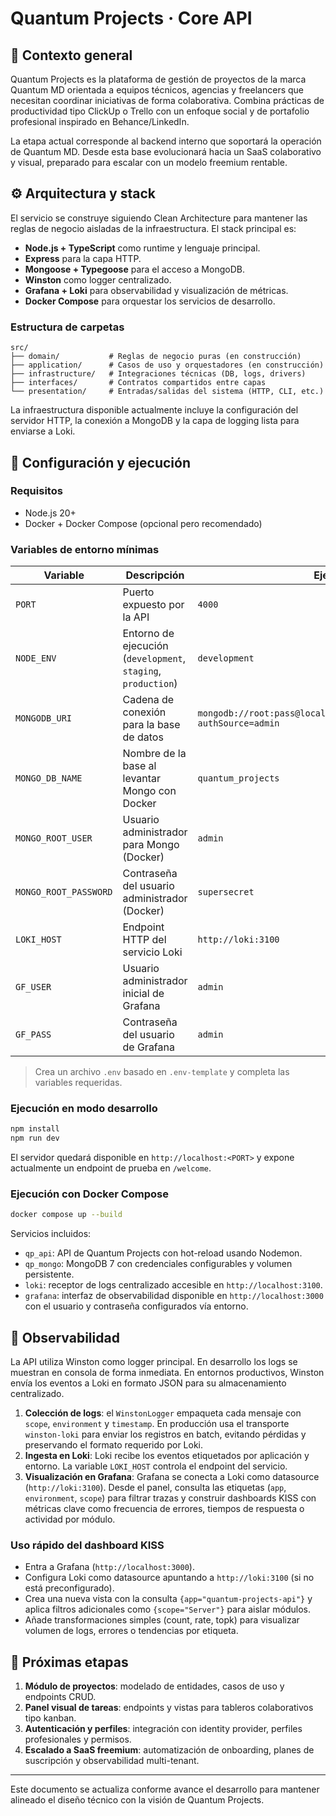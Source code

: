 # Quantum Projects · Core API

## 🧠 Contexto general

Quantum Projects es la plataforma de gestión de proyectos de la marca Quantum MD orientada a equipos técnicos, agencias y freelancers que necesitan coordinar iniciativas de forma colaborativa. Combina prácticas de productividad tipo ClickUp o Trello con un enfoque social y de portafolio profesional inspirado en Behance/LinkedIn.

La etapa actual corresponde al backend interno que soportará la operación de Quantum MD. Desde esta base evolucionará hacia un SaaS colaborativo y visual, preparado para escalar con un modelo freemium rentable.

## ⚙️ Arquitectura y stack

El servicio se construye siguiendo Clean Architecture para mantener las reglas de negocio aisladas de la infraestructura. El stack principal es:

- **Node.js + TypeScript** como runtime y lenguaje principal.
- **Express** para la capa HTTP.
- **Mongoose + Typegoose** para el acceso a MongoDB.
- **Winston** como logger centralizado.
- **Grafana + Loki** para observabilidad y visualización de métricas.
- **Docker Compose** para orquestar los servicios de desarrollo.

### Estructura de carpetas

```
src/
├── domain/           # Reglas de negocio puras (en construcción)
├── application/      # Casos de uso y orquestadores (en construcción)
├── infrastructure/   # Integraciones técnicas (DB, logs, drivers)
├── interfaces/       # Contratos compartidos entre capas
└── presentation/     # Entradas/salidas del sistema (HTTP, CLI, etc.)
```

La infraestructura disponible actualmente incluye la configuración del servidor HTTP, la conexión a MongoDB y la capa de logging lista para enviarse a Loki.

## 🧰 Configuración y ejecución

### Requisitos

- Node.js 20+
- Docker + Docker Compose (opcional pero recomendado)

### Variables de entorno mínimas

| Variable              | Descripción                                                   | Ejemplo                                                                 |
| --------------------- | ------------------------------------------------------------- | ----------------------------------------------------------------------- |
| `PORT`                | Puerto expuesto por la API                                    | `4000`                                                                  |
| `NODE_ENV`            | Entorno de ejecución (`development`, `staging`, `production`) | `development`                                                           |
| `MONGODB_URI`         | Cadena de conexión para la base de datos                      | `mongodb://root:pass@localhost:27017/quantum_projects?authSource=admin` |
| `MONGO_DB_NAME`       | Nombre de la base al levantar Mongo con Docker                | `quantum_projects`                                                      |
| `MONGO_ROOT_USER`     | Usuario administrador para Mongo (Docker)                     | `admin`                                                                 |
| `MONGO_ROOT_PASSWORD` | Contraseña del usuario administrador (Docker)                 | `supersecret`                                                           |
| `LOKI_HOST`           | Endpoint HTTP del servicio Loki                               | `http://loki:3100`                                                      |
| `GF_USER`             | Usuario administrador inicial de Grafana                      | `admin`                                                                 |
| `GF_PASS`             | Contraseña del usuario de Grafana                             | `admin`                                                                 |

> Crea un archivo `.env` basado en `.env-template` y completa las variables requeridas.

### Ejecución en modo desarrollo

```bash
npm install
npm run dev
```

El servidor quedará disponible en `http://localhost:<PORT>` y expone actualmente un endpoint de prueba en `/welcome`.

### Ejecución con Docker Compose

```bash
docker compose up --build
```

Servicios incluidos:

- `qp_api`: API de Quantum Projects con hot-reload usando Nodemon.
- `qp_mongo`: MongoDB 7 con credenciales configurables y volumen persistente.
- `loki`: receptor de logs centralizado accesible en `http://localhost:3100`.
- `grafana`: interfaz de observabilidad disponible en `http://localhost:3000` con el usuario y contraseña configurados vía entorno.

## 🧩 Observabilidad

La API utiliza Winston como logger principal. En desarrollo los logs se muestran en consola de forma inmediata. En entornos productivos, Winston envía los eventos a Loki en formato JSON para su almacenamiento centralizado.

1. **Colección de logs**: el `WinstonLogger` empaqueta cada mensaje con `scope`, `environment` y `timestamp`. En producción usa el transporte `winston-loki` para enviar los registros en batch, evitando pérdidas y preservando el formato requerido por Loki.
2. **Ingesta en Loki**: Loki recibe los eventos etiquetados por aplicación y entorno. La variable `LOKI_HOST` controla el endpoint del servicio.
3. **Visualización en Grafana**: Grafana se conecta a Loki como datasource (`http://loki:3100`). Desde el panel, consulta las etiquetas (`app`, `environment`, `scope`) para filtrar trazas y construir dashboards KISS con métricas clave como frecuencia de errores, tiempos de respuesta o actividad por módulo.

### Uso rápido del dashboard KISS

- Entra a Grafana (`http://localhost:3000`).
- Configura Loki como datasource apuntando a `http://loki:3100` (si no está preconfigurado).
- Crea una nueva vista con la consulta `{app="quantum-projects-api"}` y aplica filtros adicionales como `{scope="Server"}` para aislar módulos.
- Añade transformaciones simples (count, rate, topk) para visualizar volumen de logs, errores o tendencias por etiqueta.

## 🚀 Próximas etapas

1. **Módulo de proyectos**: modelado de entidades, casos de uso y endpoints CRUD.
2. **Panel visual de tareas**: endpoints y vistas para tableros colaborativos tipo kanban.
3. **Autenticación y perfiles**: integración con identity provider, perfiles profesionales y permisos.
4. **Escalado a SaaS freemium**: automatización de onboarding, planes de suscripción y observabilidad multi-tenant.

---

Este documento se actualiza conforme avance el desarrollo para mantener alineado el diseño técnico con la visión de Quantum Projects.
